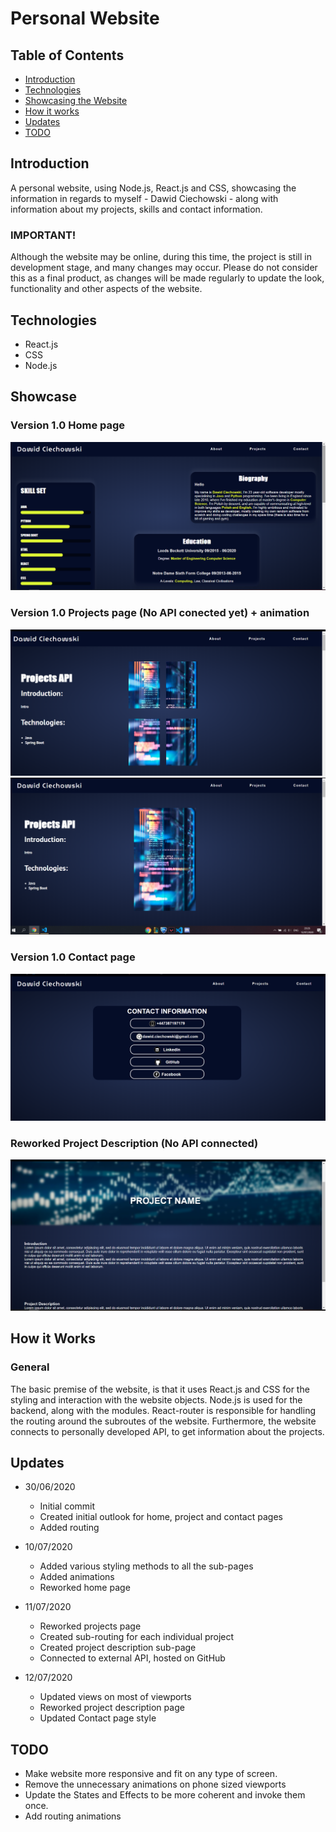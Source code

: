 # Personal Website

## Table of Contents

- [ Introduction ](#intro)
- [ Technologies ](#tech)
- [ Showcasing the Website ](#showcase)
- [ How it works ](#about)
- [ Updates ](#updates)
- [ TODO ](#todo)


<a name="intro"></a>
## Introduction

A personal website, using Node.js, React.js and CSS, showcasing the information in regards to myself - Dawid Ciechowski - along
with information about my projects, skills and contact information. 

### IMPORTANT!

Although the website may be online, during this time, the project is still in development stage, and many changes may occur.
Please do not consider this as a final product, as changes will be made regularly to update the look, functionality and other
aspects of the website.


<a name="tech"></a>
## Technologies

- React.js
- CSS
- Node.js


<a name="showcase"></a>
## Showcase

### Version 1.0 Home page

![alt text](https://github.com/DawidCiechowski/Wizytowka/blob/master/imgs/2020-07-12%20(5).png)

### Version 1.0 Projects page (No API conected yet) + animation

![alt text](https://github.com/DawidCiechowski/Wizytowka/blob/master/imgs/2020-07-12%20(6).png)
![alt text](https://github.com/DawidCiechowski/Wizytowka/blob/master/imgs/2020-07-12%20(7).png)

### Version 1.0 Contact page

![alt text](https://github.com/DawidCiechowski/Wizytowka/blob/master/imgs/2020-07-12%20(8).png)

### Reworked Project Description (No API connected)

![alt text](https://github.com/DawidCiechowski/Wizytowka/blob/master/imgs/2020-07-13%20(2).png)

<a name="about"></a>
## How it Works

### General

The basic premise of the website, is that it uses React.js and CSS for the styling and interaction with the website objects. 
Node.js is used for the backend, along with the modules. React-router is responsible for handling the routing around the 
subroutes of the website. Furthermore, the website connects to personally developed API, to get information about the projects. 

<a name="updates"></a>
## Updates

* 30/06/2020
    * Initial commit
    * Created initial outlook for home, project and contact pages
    * Added routing

* 10/07/2020
    * Added various styling methods to all the sub-pages
    * Added animations
    * Reworked home page

* 11/07/2020
    * Reworked projects page
    * Created sub-routing for each individual project
    * Created project description sub-page
    * Connected to external API, hosted on GitHub

* 12/07/2020
    * Updated views on most of viewports
    * Reworked project description page
    * Updated Contact page style

<a name="todo"><a>
## TODO

- Make website more responsive and fit on any type of screen.
- Remove the unnecessary animations on phone sized viewports
- Update the States and Effects to be more coherent and invoke them once. 
- Add routing animations